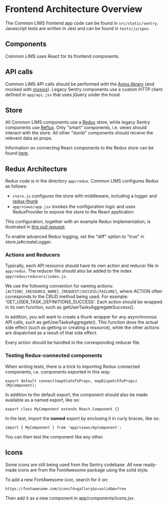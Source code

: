 # Frontend Architecture Overview

The Common LIMS frontend app code can be found in `src/static/sentry`. Javascript tests are written in Jest and can be found in `tests/js/spec`.

## Components

Common LIMS uses React for its frontend components.

## API calls

Common LIMS API calls should be performed with the [Axios library](https://github.com/axios/axios) (and mocked with [moxios](https://github.com/axios/moxios)). Legacy Sentry components use a custom HTTP client defined in `app/api.jsx` that uses jQuery under the hood.

## Store

All Common LIMS components use a [Redux](https://react-redux.js.org/) store, while legacy Sentry components use [Reflux](https://github.com/reflux/refluxjs). Only "smart" components, i.e. views should interact with the store. All other "dumb" components should receive the relevant data as props.

Information on connecting React components to the Redux store can be found [here](https://react-redux.js.org/api/connect).

## Redux Architecture

Redux code is in the directory `app/redux`. Common LIMS configures Redux as follows:

* `store.js` configures the store with middleware, including a logger and [redux-thunk](https://medium.com/fullstack-academy/thunks-in-redux-the-basics-85e538a3fe60)
* `app/views/app.jsx` invokes the configuration logic and uses ReduxProvider to expose the store to the React application

This configuration, together with an example Redux implementation, is illustrated in [this pull request](https://github.com/commonlims/commonlims/pull/17/files).

To enable advanced Redux logging, set the "diff" option to "true" in store.js#createLogger.

### Actions and Reducers

Typically, each API resource should have its own action and reducer file in `app/redux`. The reducer file should also be added to the index `app/redux/reducers/index.js`.

We use the following convention for naming actions: `[ACTION]_[RESOURCE_NAME]_[REQUEST|SUCCESS|FAILURE]`, where ACTION often corresponds to the CRUD method being used. For example: 'GET_USER_TASK_DEFINITIONS_SUCCESS'. Each action should be wrapped in its own function, such as getUserTasksAggregateSuccess().

In addition, you will want to create a thunk wrapper for any asynchronous API calls, such as getUserTasksAggregate(). This function does the actual side effect (such as getting or creating a resource), while the other actions are dispatched as a result of that side effect.

Every action should be handled in the corresponding reducer file.

### Testing Redux-connected components

When writing tests, there is a trick to importing Redux-connected components, i.e. components exported in this way:

`export default connect(mapStateToProps, mapDispatchToProps)(MyComponent);`

In addition to the default export, the component should also be made available as a named export, like so:

`export class MyComponent extends React.Component {}`

In the test, import the __named__ export by enclosing it in curly braces, like so:

`import { MyComponent } from 'app/views/myComponent';`

You can then test the component like any other.

## Icons

Some icons are still being used from the Sentry codebase. All new ready-made icons are from the
FontAwesome package using the solid style.

To add a new FontAwesome icon, search for it on:

    https://fontawesome.com/icons?d=gallery&s=solid&m=free

Then add it as a new component in app/components/icons.jsx.
